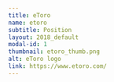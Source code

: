 ```yaml
---
title: eToro
name: etoro
subtitle: Position
layout: 2018_default
modal-id: 1
thumbnail: etoro_thumb.png
alt: eToro logo
link: https://www.etoro.com/
---
```


